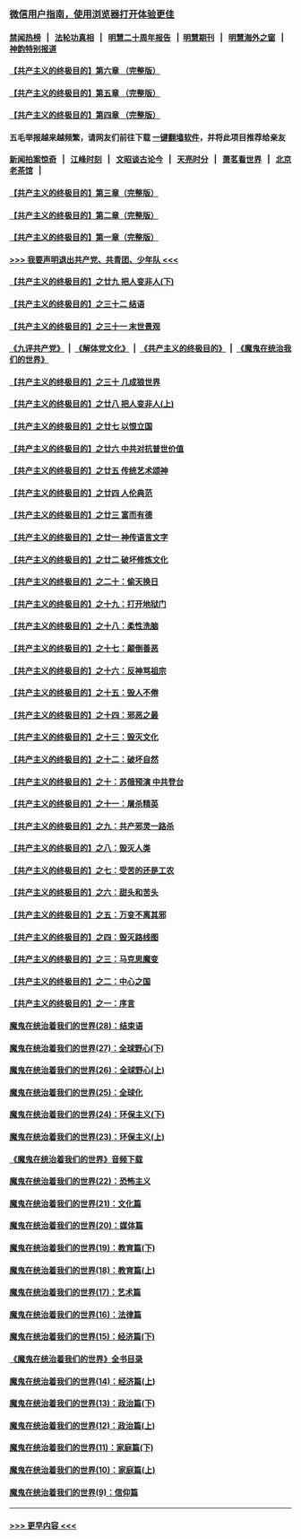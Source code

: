 ### [微信用户指南，使用浏览器打开体验更佳](https://github.com/gfw-breaker/banned-news1/blob/master/indexes/wechat-guide.md?t=0)
#### [禁闻热榜](热点新闻.md?t=0)  &nbsp;&nbsp;|&nbsp;&nbsp; [法轮功真相](https://github.com/gfw-breaker/truth/blob/master/README.md?t=0) &nbsp;&nbsp;|&nbsp;&nbsp; [明慧二十周年报告](https://github.com/gfw-breaker/mh-reports/blob/master/README.md?t=0) &nbsp;&nbsp;|&nbsp;&nbsp;[明慧期刊](https://github.com/gfw-breaker/mh-qikan) &nbsp;&nbsp;|&nbsp;&nbsp; [明慧海外之窗](https://github.com/gfw-breaker/mh-news/blob/master/README.md?t=0) &nbsp;&nbsp;|&nbsp;&nbsp; [神韵特别报道](https://github.com/gfw-breaker/mh-news/blob/master/shenyun.md?t=0)
#### [【共产主义的终极目的】第六章 （完整版）](../pages/nsc422/n11428913.md?t=02150411) 
#### [【共产主义的终极目的】第五章 （完整版）](../pages/nsc422/n11428912.md?t=02150411) 
#### [【共产主义的终极目的】第四章 （完整版）](../pages/nsc422/n11428907.md?t=02150411) 
#### 五毛举报越来越频繁，请网友们前往下载 [一键翻墙软件](https://github.com/gfw-breaker/ssr-accounts)，并将此项目推荐给亲友
#### [新闻拍案惊奇](https://github.com/gfw-breaker/banned-news1/blob/master/pages/link4.md) &nbsp;&nbsp;|&nbsp;&nbsp; [江峰时刻](https://github.com/gfw-breaker/banned-news1/blob/master/pages/link4.md) &nbsp;&nbsp;|&nbsp;&nbsp; [文昭谈古论今](https://github.com/gfw-breaker/banned-news1/blob/master/pages/link4.md) &nbsp;&nbsp;|&nbsp;&nbsp; [天亮时分](https://github.com/gfw-breaker/banned-news1/blob/master/pages/link4.md) &nbsp;&nbsp;|&nbsp;&nbsp; [萧茗看世界](https://github.com/gfw-breaker/banned-news1/blob/master/pages/link4.md) &nbsp;&nbsp;|&nbsp;&nbsp; [北京老茶馆](https://github.com/gfw-breaker/banned-news1/blob/master/pages/link4.md) &nbsp;&nbsp;|&nbsp;&nbsp; 
#### [【共产主义的终极目的】第三章（完整版）](../pages/nsc422/n11428848.md?t=02150411) 
#### [【共产主义的终极目的】第二章（完整版）](../pages/nsc422/n11428831.md?t=02150411) 
#### [【共产主义的终极目的】第一章（完整版）](../pages/nsc422/n11417651.md?t=02150411) 
#### [>>> 我要声明退出共产党、共青团、少年队 <<<](https://github.com/begood0513/goodnews/blob/master/quit/letter.md) 
#### [【共产主义的终极目的】之廿九 把人变非人(下)](../pages/nsc422/n11344140.md?t=02150411) 
#### [【共产主义的终极目的】之三十二 结语](../pages/nsc422/n11360535.md?t=02150411) 
#### [【共产主义的终极目的】之三十一 末世景观](../pages/nsc422/n11351129.md?t=02150411) 
#### [《九评共产党》](https://github.com/begood0513/9ping.md/blob/master/README.md) &nbsp;|&nbsp; [《解体党文化》](../../../../jtdwh.md/blob/master/README.md)  &nbsp;|&nbsp; [《共产主义的终极目的》](../../../../gczydzjmd.md/blob/master/README.md) &nbsp;|&nbsp; [《魔鬼在统治我们的世界》](../../../../mgztzwmdsj.md/blob/master/README.md) 
#### [【共产主义的终极目的】之三十 几成狼世界](../pages/nsc422/n11348280.md?t=02150411) 
#### [【共产主义的终极目的】之廿八 把人变非人(上)](../pages/nsc422/n11340492.md?t=02150411) 
#### [【共产主义的终极目的】之廿七 以恨立国](../pages/nsc422/n11336944.md?t=02150411) 
#### [【共产主义的终极目的】之廿六 中共对抗普世价值](../pages/nsc422/n11324785.md?t=02150411) 
#### [【共产主义的终极目的】之廿五 传统艺术颂神](../pages/nsc422/n11296396.md?t=02150411) 
#### [【共产主义的终极目的】之廿四 人伦典范](../pages/nsc422/n11296397.md?t=02150411) 
#### [【共产主义的终极目的】之廿三 富而有德](../pages/nsc422/n11283598.md?t=02150411) 
#### [【共产主义的终极目的】之廿一 神传语言文字](../pages/nsc422/n11263265.md?t=02150411) 
#### [【共产主义的终极目的】之廿二 破坏修炼文化](../pages/nsc422/n11245728.md?t=02150411) 
#### [【共产主义的终极目的】之二十：偷天换日](../pages/nsc422/n11238846.md?t=02150411) 
#### [【共产主义的终极目的】之十九：打开地狱门](../pages/nsc422/n11206376.md?t=02150411) 
#### [【共产主义的终极目的】之十八：柔性洗脑](../pages/nsc422/n11199994.md?t=02150411) 
#### [【共产主义的终极目的】之十七：颠倒善恶](../pages/nsc422/n11179782.md?t=02150411) 
#### [【共产主义的终极目的】之十六：反神骂祖宗](../pages/nsc422/n11166798.md?t=02150411) 
#### [【共产主义的终极目的】之十五：毁人不倦](../pages/nsc422/n11166792.md?t=02150411) 
#### [【共产主义的终极目的】之十四：邪恶之最](../pages/nsc422/n11150249.md?t=02150411) 
#### [【共产主义的终极目的】之十三：毁灭文化](../pages/nsc422/n11135227.md?t=02150411) 
#### [【共产主义的终极目的】之十二：破坏自然](../pages/nsc422/n11135214.md?t=02150411) 
#### [【共产主义的终极目的】之十：苏俄预演 中共登台](../pages/nsc422/n11118424.md?t=02150411) 
#### [【共产主义的终极目的】之十一：屠杀精英](../pages/nsc422/n11118442.md?t=02150411) 
#### [【共产主义的终极目的】之九：共产邪灵一路杀](../pages/nsc422/n11114139.md?t=02150411) 
#### [【共产主义的终极目的】之八：毁灭人类](../pages/nsc422/n11108503.md?t=02150411) 
#### [【共产主义的终极目的】之七：受苦的还是工农](../pages/nsc422/n11101809.md?t=02150411) 
#### [【共产主义的终极目的】之六：甜头和苦头](../pages/nsc422/n11096971.md?t=02150411) 
#### [【共产主义的终极目的】之五：万变不离其邪](../pages/nsc422/n11091285.md?t=02150411) 
#### [【共产主义的终极目的】之四：毁灭路线图](../pages/nsc422/n11086284.md?t=02150411) 
#### [【共产主义的终极目的】之三：马克思魔变](../pages/nsc422/n11061941.md?t=02150411) 
#### [【共产主义的终极目的】之二：中心之国](../pages/nsc422/n11047728.md?t=02150411) 
#### [【共产主义的终极目的】之一：序言](../pages/nsc422/n11086077.md?t=02150411) 
#### [魔鬼在统治着我们的世界(28)：结束语](../pages/nsc422/n10936246.md?t=02150411) 
#### [魔鬼在统治着我们的世界(27)：全球野心(下)](../pages/nsc422/n10928319.md?t=02150411) 
#### [魔鬼在统治着我们的世界(26)：全球野心(上)](../pages/nsc422/n10900318.md?t=02150411) 
#### [魔鬼在统治着我们的世界(25)：全球化](../pages/nsc422/n10788205.md?t=02150411) 
#### [魔鬼在统治着我们的世界(24)：环保主义(下)](../pages/nsc422/n10695307.md?t=02150411) 
#### [魔鬼在统治着我们的世界(23)：环保主义(上)](../pages/nsc422/n10688613.md?t=02150411) 
#### [《魔鬼在统治着我们的世界》音频下载](../pages/nsc422/n10635553.md?t=02150411) 
#### [魔鬼在统治着我们的世界(22)：恐怖主义](../pages/nsc422/n10614727.md?t=02150411) 
#### [魔鬼在统治着我们的世界(21)：文化篇](../pages/nsc422/n10597706.md?t=02150411) 
#### [魔鬼在统治着我们的世界(20)：媒体篇](../pages/nsc422/n10586579.md?t=02150411) 
#### [魔鬼在统治着我们的世界(19)：教育篇(下)](../pages/nsc422/n10564808.md?t=02150411) 
#### [魔鬼在统治着我们的世界(18)：教育篇(上)](../pages/nsc422/n10526970.md?t=02150411) 
#### [魔鬼在统治着我们的世界(17)：艺术篇](../pages/nsc422/n10499093.md?t=02150411) 
#### [魔鬼在统治着我们的世界(16)：法律篇](../pages/nsc422/n10485969.md?t=02150411) 
#### [魔鬼在统治着我们的世界(15)：经济篇(下)](../pages/nsc422/n10469975.md?t=02150411) 
#### [《魔鬼在统治着我们的世界》全书目录](../pages/nsc422/n10464261.md?t=02150411) 
#### [魔鬼在统治着我们的世界(14)：经济篇(上)](../pages/nsc422/n10457370.md?t=02150411) 
#### [魔鬼在统治着我们的世界(13)：政治篇(下)](../pages/nsc422/n10448270.md?t=02150411) 
#### [魔鬼在统治着我们的世界(12)：政治篇(上)](../pages/nsc422/n10444576.md?t=02150411) 
#### [魔鬼在统治着我们的世界(11)：家庭篇(下)](../pages/nsc422/n10440961.md?t=02150411) 
#### [魔鬼在统治着我们的世界(10)：家庭篇(上)](../pages/nsc422/n10435448.md?t=02150411) 
#### [魔鬼在统治着我们的世界(9)：信仰篇](../pages/nsc422/n10432159.md?t=02150411) 

----
#### [ >>> 更早内容 <<< ](../indexes/nsc422-earlier.md)
